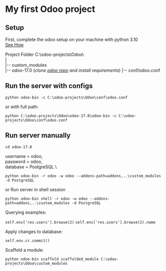 # My first Odoo project

## Setup

First, complete the odoo setup on your machine with python 3.10 \
[See How](https://www.odoo.com/documentation/15.0/administration/install/source.html)

Project Folder C:\odoo-projects\Odoo\ \
| \
|-- custom_modules \
|-- odoo-17.0 (*clone [odoo repo](https://github.com/odoo/odoo) and install requirements*)
|-- conf/odoo.conf

## Run the server with configs

`python odoo-bin -c C:\odoo-projects\Odoo\conf\odoo.conf`

or with full path:

`python C:\odoo-projects\Odoo\odoo-17.0\odoo-bin -c C:\odoo-projects\Odoo\conf\odoo.conf`

## Run server manually

`cd odoo-17.0`

username = odoo, \
password = odoo, \
database = PostgreSQL \

`python odoo-bin -r odoo -w odoo --addons-path=addons,..\custom_modules -d PostgreSQL`

or Run server in shell session

`python odoo-bin shell -r odoo -w odoo --addons-path=addons,..\custom_modules -d PostgreSQL`

Querying examples:

`self.env['res.users'].browse(2)`
`self.env['res.users'].browse(2).name`

Apply changes to database:

`self.env.cr.commit()`

Scaffold a module:

`python odoo-bin scaffold scaffolded_module C:\odoo-projects\Odoo\custom_modules`
